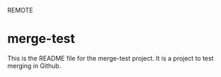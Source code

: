REMOTE
# merge-test

This is the README file for the merge-test project.
It is a project to test merging in Github.
